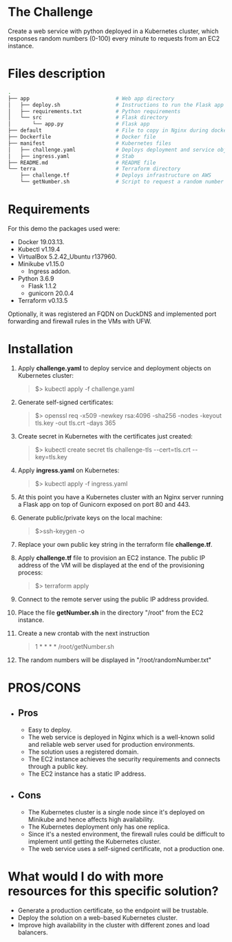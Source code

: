 # The Challenge
Create a web service with python deployed in a Kubernetes cluster, which responses random numbers (0-100) every minute to requests from an EC2 instance.

# Files description

```bash
.
├── app                            # Web app directory
│   ├── deploy.sh                  # Instructions to run the Flask app on top of Gunicorn port 5000
│   ├── requirements.txt           # Python requirements
│   └── src                        # Flask directory
│       └── app.py                 # Flask app
├── default                        # File to copy in Nginx during docker containerization process
├── Dockerfile                     # Docker file
├── manifest                       # Kubernetes files
│   ├── challenge.yaml             # Deploys deployment and service objects
│   ├── ingress.yaml               # Stab
├── README.md                      # README file
└── terra                          # Terraform directory
    ├── challenge.tf               # Deploys infrastructure on AWS
    └── getNumber.sh               # Script to request a random number
```

# Requirements

For this demo the packages used were:
- Docker 19.03.13.
- Kubectl v1.19.4
- VirtualBox 5.2.42_Ubuntu r137960.
- Minikube v1.15.0
	- Ingress addon.
- Python 3.6.9
	- Flask 1.1.2
	- gunicorn 20.0.4
- Terraform v0.13.5

Optionally, it was registered an FQDN on DuckDNS and implemented port forwarding and firewall rules in the VMs with UFW.

# Installation

1. Apply **challenge.yaml** to deploy service and deployment objects on Kubernetes cluster:
	> $> kubectl apply -f challenge.yaml
	
2. Generate self-signed certificates:
	> $> openssl req -x509 -newkey rsa:4096 -sha256 -nodes -keyout tls.key -out tls.crt -days 365

3. Create secret in Kubernetes with the certificates just created:
	> $> kubectl create secret tls challenge-tls --cert=tls.crt --key=tls.key
	
4. Apply **ingress.yaml** on Kubernetes:
	> $> kubectl apply -f ingress.yaml
	
5. At this point you have a Kubernetes cluster with an Nginx server running a Flask app on top of Gunicorn exposed on port 80 and 443.

6. Generate public/private keys on the local machine:
	> $>ssh-keygen -o
	
7. Replace your own public key string in the terraform file **challenge.tf**.

8. Apply **challenge.tf** file to provision an EC2 instance. The public IP address of the VM will be displayed at the end of the provisioning process:
	> $> terraform apply

9. Connect to the remote server using the public IP address provided.

10. Place the file **getNumber.sh** in the directory "/root" from the EC2 instance.

11. Create a new crontab with the next instruction
	> 1 * * * * /root/getNumber.sh
	
12. The random numbers will be displayed in "/root/randomNumber.txt"

# PROS/CONS

- ## Pros

	- Easy to deploy.
	- The web service is deployed in Nginx which is a well-known solid and reliable web server used for production environments.
	- The solution uses a registered domain.
	- The EC2 instance achieves the security requirements and connects through a public key.
	- The EC2 instance has a static IP address.

- ## Cons

	- The Kubernetes cluster is a single node since it's deployed on Minikube and hence affects high availability.
	- The Kubernetes deployment only has one replica.
	- Since it's a nested environment, the firewall rules could be difficult to implement until getting the Kubernetes cluster.
	- The web service uses a self-signed certificate, not a production one.

# What would I do with more resources for this specific solution?

- Generate a production certificate, so the endpoint will be trustable.
- Deploy the solution on a web-based Kubernetes cluster.
- Improve high availability in the cluster with different zones and load balancers.

